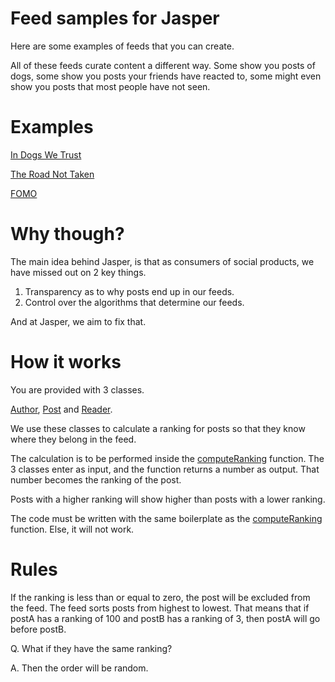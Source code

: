 # Feed samples for Jasper 

Here are some examples of feeds that you can create. 

All of these feeds curate content a different way. Some show you posts of dogs, some show you posts your friends have reacted to, some might even show you posts that most people have not seen. 

# Examples

[In Dogs We Trust](https://github.com/elijahleinkram/feed-samples/blob/master/functions/in_dogs_we_trust.js)

[The Road Not Taken](https://github.com/elijahleinkram/feed-samples/blob/master/functions/the_road_not_taken.js)

[FOMO](https://github.com/elijahleinkram/feed-samples/blob/master/functions/fomo.js)

# Why though?

The main idea behind Jasper, is that as consumers of social products, we have missed out on 2 key things. 

1. Transparency as to why posts end up in our feeds. 
2. Control over the algorithms that determine our feeds. 

And at Jasper, we aim to fix that.

# How it works

You are provided with 3 classes. 

[Author](https://github.com/elijahleinkram/feed-samples/blob/master/classes/author.js), [Post](https://github.com/elijahleinkram/feed-samples/blob/master/classes/post.js) and [Reader](https://github.com/elijahleinkram/feed-samples/blob/master/classes/reader.js).

We use these classes to calculate a ranking for posts so that they know where they belong in the feed. 

The calculation is to be performed inside the [computeRanking](https://github.com/elijahleinkram/feed-samples/edit/master/ranking/computeRanking) function. The 3 classes enter as input, and the function returns a number as output. That number becomes the ranking of the post.

Posts with a higher ranking will show higher than posts with a lower ranking.

The code must be written with the same boilerplate as the [computeRanking](https://github.com/elijahleinkram/feed-samples/edit/master/ranking/computeRanking) function. Else, it will not work.

# Rules

If the ranking is less than or equal to zero, the post will be excluded from the feed. The feed sorts posts from highest to lowest. That means that if postA has a ranking of 100 and postB has a ranking of 3, then postA will go before postB. 

Q. What if they have the same ranking?

A. Then the order will be random.










